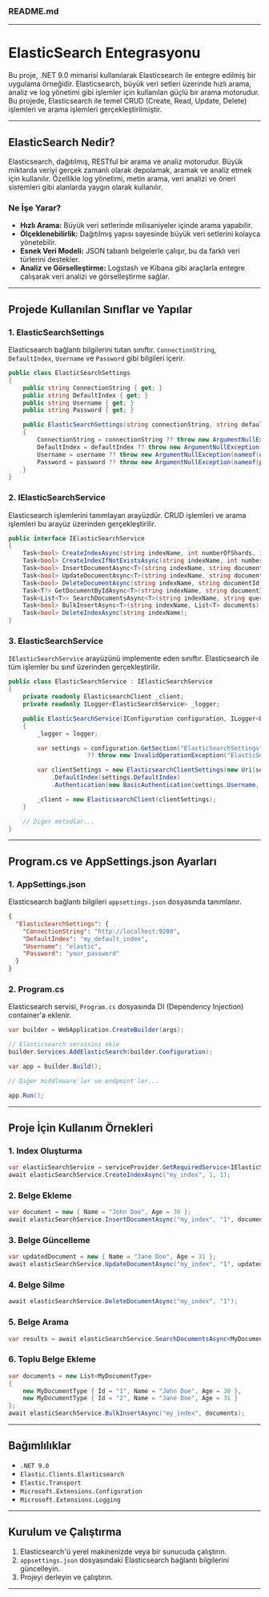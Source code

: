 ﻿### **README.md**

---

# ElasticSearch Entegrasyonu

Bu proje, .NET 9.0 mimarisi kullanılarak Elasticsearch ile entegre edilmiş bir uygulama örneğidir. Elasticsearch, büyük veri setleri üzerinde hızlı arama, analiz ve log yönetimi gibi işlemler için kullanılan güçlü bir arama motorudur. Bu projede, Elasticsearch ile temel CRUD (Create, Read, Update, Delete) işlemleri ve arama işlemleri gerçekleştirilmiştir.

---

## **ElasticSearch Nedir?**
Elasticsearch, dağıtılmış, RESTful bir arama ve analiz motorudur. Büyük miktarda veriyi gerçek zamanlı olarak depolamak, aramak ve analiz etmek için kullanılır. Özellikle log yönetimi, metin arama, veri analizi ve öneri sistemleri gibi alanlarda yaygın olarak kullanılır.

### **Ne İşe Yarar?**
- **Hızlı Arama:** Büyük veri setlerinde milisaniyeler içinde arama yapabilir.
- **Ölçeklenebilirlik:** Dağıtılmış yapısı sayesinde büyük veri setlerini kolayca yönetebilir.
- **Esnek Veri Modeli:** JSON tabanlı belgelerle çalışır, bu da farklı veri türlerini destekler.
- **Analiz ve Görselleştirme:** Logstash ve Kibana gibi araçlarla entegre çalışarak veri analizi ve görselleştirme sağlar.

---

## **Projede Kullanılan Sınıflar ve Yapılar**

### **1. ElasticSearchSettings**
Elasticsearch bağlantı bilgilerini tutan sınıftır. `ConnectionString`, `DefaultIndex`, `Username` ve `Password` gibi bilgileri içerir.

```csharp
public class ElasticSearchSettings
{
    public string ConnectionString { get; }
    public string DefaultIndex { get; }
    public string Username { get; }
    public string Password { get; }

    public ElasticSearchSettings(string connectionString, string defaultIndex, string username, string password)
    {
        ConnectionString = connectionString ?? throw new ArgumentNullException(nameof(connectionString));
        DefaultIndex = defaultIndex ?? throw new ArgumentNullException(nameof(defaultIndex));
        Username = username ?? throw new ArgumentNullException(nameof(username));
        Password = password ?? throw new ArgumentNullException(nameof(password));
    }
}
```

### **2. IElasticSearchService**
Elasticsearch işlemlerini tanımlayan arayüzdür. CRUD işlemleri ve arama işlemleri bu arayüz üzerinden gerçekleştirilir.

```csharp
public interface IElasticSearchService
{
    Task<bool> CreateIndexAsync(string indexName, int numberOfShards, int numberOfReplicas);
    Task<bool> CreateIndexIfNotExistsAsync(string indexName, int numberOfShards, int numberOfReplicas);
    Task<bool> InsertDocumentAsync<T>(string indexName, string documentId, T document) where T : class;
    Task<bool> UpdateDocumentAsync<T>(string indexName, string documentId, T document) where T : class;
    Task<bool> DeleteDocumentAsync(string indexName, string documentId);
    Task<T?> GetDocumentByIdAsync<T>(string indexName, string documentId) where T : class;
    Task<List<T>> SearchDocumentsAsync<T>(string indexName, string query, int from, int size, string? sortField = null, bool isAscending = true) where T : class;
    Task<bool> BulkInsertAsync<T>(string indexName, List<T> documents) where T : class;
    Task<bool> DeleteIndexAsync(string indexName);
}
```

### **3. ElasticSearchService**
`IElasticSearchService` arayüzünü implemente eden sınıftır. Elasticsearch ile tüm işlemler bu sınıf üzerinden gerçekleştirilir.

```csharp
public class ElasticSearchService : IElasticSearchService
{
    private readonly ElasticsearchClient _client;
    private readonly ILogger<ElasticSearchService> _logger;

    public ElasticSearchService(IConfiguration configuration, ILogger<ElasticSearchService> logger)
    {
        _logger = logger;

        var settings = configuration.GetSection("ElasticSearchSettings").Get<ElasticSearchSettings>()
                      ?? throw new InvalidOperationException("ElasticSearch settings are not configured.");

        var clientSettings = new ElasticsearchClientSettings(new Uri(settings.ConnectionString))
            .DefaultIndex(settings.DefaultIndex)
            .Authentication(new BasicAuthentication(settings.Username, settings.Password));

        _client = new ElasticsearchClient(clientSettings);
    }

    // Diğer metodlar...
}
```

---

## **Program.cs ve AppSettings.json Ayarları**

### **1. AppSettings.json**
Elasticsearch bağlantı bilgileri `appsettings.json` dosyasında tanımlanır.

```json
{
  "ElasticSearchSettings": {
    "ConnectionString": "http://localhost:9200",
    "DefaultIndex": "my_default_index",
    "Username": "elastic",
    "Password": "your_password"
  }
}
```

### **2. Program.cs**
Elasticsearch servisi, `Program.cs` dosyasında DI (Dependency Injection) container'a eklenir.

```csharp
var builder = WebApplication.CreateBuilder(args);

// Elasticsearch servisini ekle
builder.Services.AddElasticSearch(builder.Configuration);

var app = builder.Build();

// Diğer middleware'ler ve endpoint'ler...

app.Run();
```

---

## **Proje İçin Kullanım Örnekleri**

### **1. Index Oluşturma**
```csharp
var elasticSearchService = serviceProvider.GetRequiredService<IElasticSearchService>();
await elasticSearchService.CreateIndexAsync("my_index", 1, 1);
```

### **2. Belge Ekleme**
```csharp
var document = new { Name = "John Doe", Age = 30 };
await elasticSearchService.InsertDocumentAsync("my_index", "1", document);
```

### **3. Belge Güncelleme**
```csharp
var updatedDocument = new { Name = "Jane Doe", Age = 31 };
await elasticSearchService.UpdateDocumentAsync("my_index", "1", updatedDocument);
```

### **4. Belge Silme**
```csharp
await elasticSearchService.DeleteDocumentAsync("my_index", "1");
```

### **5. Belge Arama**
```csharp
var results = await elasticSearchService.SearchDocumentsAsync<MyDocumentType>("my_index", "John", 0, 10);
```

### **6. Toplu Belge Ekleme**
```csharp
var documents = new List<MyDocumentType>
{
    new MyDocumentType { Id = "1", Name = "John Doe", Age = 30 },
    new MyDocumentType { Id = "2", Name = "Jane Doe", Age = 31 }
};
await elasticSearchService.BulkInsertAsync("my_index", documents);
```

---

## **Bağımlılıklar**
- `.NET 9.0`
- `Elastic.Clients.Elasticsearch`
- `Elastic.Transport`
- `Microsoft.Extensions.Configuration`
- `Microsoft.Extensions.Logging`

---

## **Kurulum ve Çalıştırma**
1. Elasticsearch'ü yerel makinenizde veya bir sunucuda çalıştırın.
2. `appsettings.json` dosyasındaki Elasticsearch bağlantı bilgilerini güncelleyin.
3. Projeyi derleyin ve çalıştırın.

---